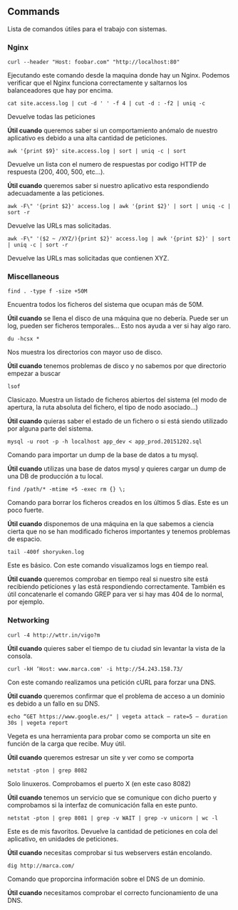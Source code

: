 ## Commands

Lista de comandos útiles para el trabajo con sistemas.

### Nginx

`curl --header "Host: foobar.com" "http://localhost:80"`

Ejecutando este comando desde la maquina donde hay un Nginx. Podemos verificar que el Nginx funciona correctamente
y saltarnos los balanceadores que hay por encima.

`cat site.access.log | cut -d ' ' -f 4 | cut -d : -f2 | uniq -c`

Devuelve todas las peticiones

**Útil cuando** queremos saber si un comportamiento anómalo de nuestro aplicativo es debido a una alta cantidad de peticiones.

`awk '{print $9}' site.access.log | sort | uniq -c | sort`

Devuelve un lista con el numero de respuestas por codigo HTTP de respuesta (200, 400, 500, etc...).

**Útil cuando** queremos saber si nuestro aplicativo esta respondiendo adecuadamente a las peticiones.

`awk -F\" '{print $2}' access.log | awk '{print $2}' | sort | uniq -c | sort -r`

Devuelve las URLs mas solicitadas.

`awk -F\" '($2 ~ /XYZ/){print $2}' access.log | awk '{print $2}' | sort | uniq -c | sort -r`

Devuelve las URLs mas solicitadas que contienen XYZ.

### Miscellaneous

`find . -type f -size +50M`

Encuentra todos los ficheros del sistema que ocupan más de 50M.

**Útil cuando** se llena el disco de una máquina que no debería. Puede ser un log, pueden ser ficheros temporales… Esto nos ayuda a ver si hay algo raro.

`du -hcsx *`

Nos muestra los directorios con mayor uso de disco.

**Útil cuando** tenemos problemas de disco y no sabemos por que directorio empezar a buscar

`lsof`

Clasicazo. Muestra un listado de ficheros abiertos del sistema (el modo de apertura, la ruta absoluta del fichero, el tipo de nodo asociado…)

**Útil cuando** quieras saber el estado de un fichero o si está siendo utilizado por alguna parte del sistema.

`mysql -u root -p -h localhost app_dev < app_prod.20151202.sql`

Comando para importar un dump de la base de datos a tu mysql.

**Útil cuando** utilizas una base de datos mysql y quieres cargar un dump de una DB de producción a tu local.

`find /path/* -mtime +5 -exec rm {} \;`

Comando para borrar los ficheros creados en los últimos 5 días. Este es un poco fuerte.

**Útil cuando** disponemos de una máquina en la que sabemos a ciencia cierta que no se han modificado ficheros importantes y tenemos problemas de espacio.

`tail -400f shoryuken.log`

Este es básico. Con este comando visualizamos logs en tiempo real.

**Útil cuando** queremos comprobar en tiempo real si nuestro site está recibiendo peticiones y las está respondiendo correctamente. También es útil concatenarle el comando GREP para ver si hay mas 404 de lo normal, por ejemplo.

### Networking

`curl -4 http://wttr.in/vigo?m`

**Útil cuando** quieres saber el tiempo de tu ciudad sin levantar la vista de la consola.

`curl -kH ‘Host: www.marca.com' -i http://54.243.158.73/`

Con este comando realizamos una petición cURL para forzar una DNS.

**Útil cuando** queremos confirmar que el problema de acceso a un dominio es debido a un fallo en su DNS.

`echo “GET https://www.google.es/" | vegeta attack — rate=5 — duration 30s | vegeta report`

Vegeta es una herramienta para probar como se comporta un site en función de la carga que recibe. Muy útil.

**Útil cuando** queremos estresar un site y ver como se comporta

`netstat -pton | grep 8082`

Solo linuxeros. Comprobamos el puerto X (en este caso 8082)

**Útil cuando** tenemos un servicio que se comunique con dicho puerto y comprobamos si la interfaz de comunicación falla en este punto.

`netstat -pton | grep 8081 | grep -v WAIT | grep -v unicorn | wc -l`

Este es de mis favoritos. Devuelve la cantidad de peticiones en cola del aplicativo, en unidades de peticiones.

**Útil cuando** necesitas comprobar si tus webservers están encolando.

`dig http://marca.com/`

Comando que proporcina información sobre el DNS de un dominio.

**Útil cuando** necesitamos comprobar el correcto funcionamiento de una DNS.
